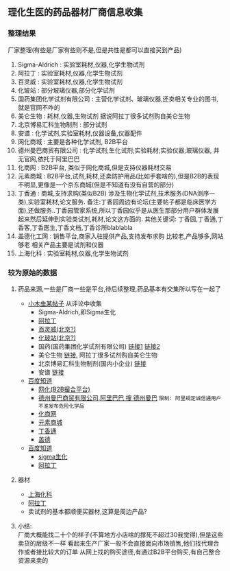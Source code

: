 ## 理化生医的药品器材厂商信息收集
### 整理结果
厂家整理(有些是厂家有些则不是,但是共性是都可以直接买到产品)  
1. Sigma-Aldrich : 实验室耗材,仪器,化学生物试剂  
2. 阿拉丁 : 实验室耗材,仪器,化学生物试剂  
3. 百灵威 : 实验室耗材,仪器,化学生物试剂  
4. 化玻站 : 部分玻璃仪器,部分化学试剂  
5. 国药集团化学试剂有限公司 : 主营化学试剂、玻璃仪器,还卖相关专业的图书,就是官网不咋的  
6. 美仑生物 : 耗材,仪器,生物试剂  据说阿拉丁很多试剂购自美仑生物   
7. 北京博易汇科生物制剂 : 部分试剂  
8. 安谱 : 化学试剂,实验室耗材,仪器设备,仪器配件  
9. 网化商城 : 主要是各种化学试剂, B2B平台  
10. 德州曼巴商贸有限公司 : 化学试剂;生化试剂;实验耗材;实验仪器;玻璃仪器, 并无官网,依托于阿里巴巴  
11. 化商网 : B2B平台, 类似于网化商城,但是支持仪器耗材交易  
12. 元素商城 : B2B平台,试剂,耗材,还卖防护用品(比如手套啥的),但是B2B的表现不明显,更像是一个京东商城(但是不知道有没有自营的部分)  
13. 丁香通 : 商城,支持求购(类似B2B) 涉及生物化学试剂,技术服务(DNA测序一类),实验室耗材,论文服务. 备注:丁香园周边有论坛(主要帖子都是临床医学方面),还做服务..丁香园管家系统,所以丁香园似乎是从医生那部分用户群体发展起来然后延伸到实验类试剂,耗材,论文这方面的. 其他关键词: 丁香园,丁香通,丁香客,丁香医生,丁香文档,丁香诊所blablabla  
14. 盖德化工网 : 销售平台,商家入驻提供产品,支持发布求购 比较老,产品够多,网站够老 相关产品主要是试剂和仪器  
15. 上海化科 : 实验室耗材,仪器,化学生物试剂  

### 较为原始的数据
1. 药品来源,一些是厂商一些是平台,待后续整理,药品基本有交集所以写在一起了
    - [小木虫某帖子](http://muchong.com/html/201410/8000189.html) 从评论中收集
        - Sigma-Aldrich,即Sigma生化
        - [阿拉丁](http://www.aladdin-reagent.com)
        - [百灵威(北京?)](www.jkchemical.com)
        - [化玻站(北京?)]()
        - 国药(国药集团化学试剂有限公司) [链接1](http://www.sinoreagent.com/) [链接2](http://www.crc-bj.com)
        - 美仑生物 [链接](http://www.meilune.com), 阿拉丁很多试剂购自美仑生物
        - 北京博易汇科生物制剂(国内小企业) [链接](http://www.bycrm.cn)
        - 安谱 [链接](http://www.anpel.com.cn)
    - [百度知道](http://zhidao.baidu.com/link?url=PxT8H9Q78Dy7w0TH6Nf4JUIjA6RcxC9V4MjgUKfByteEByzOA7X1q52XeyIV_Fz-IFxRHJiVF7A8TQPtxyLw5gyedrD8KoFdozpxMI35O3a)
        - [网化(B2B撮合平台)](http://www.whmall.com/)
        - [德州曼巴商贸有限公司,阿里巴巴 搜 德州曼巴](https://shijipifa.1688.com/?spm=a261y.7663282.0.0.nkxxFS) `限制: 阿里规定诚信通用户不准发布危险化学品`
        - [化商网](http://www.chemmerce.com/)
        - [元素商城](http://b2star.com/)
        - [丁香通](http://www.biomart.cn/)
        - [盖德](http://china.guidechem.com/)
    - [百度知道](http://zhidao.baidu.com/link?url=GvMpG5qRaBsnISp3jpw4Uz1tmIpkcWB7AYMweG5_ph0Xaz02eVvvA1QuHd6CArV31wXG86eAWQgAgqza16iGV_)   
        - [sigma生化](http://www.sigmaaldrich.com/china-mainland.html)
        - [阿拉丁](http://www.aladdin-reagent.com)
2. 器材
    - [上海化科](http://www.shhk.com.cn/)
    - [阿拉丁](http://www.aladdin-e.com/)
    - 卖试剂的基本都顺便买器材,这算是周边产品?

3. 小结:  
厂商大概能找二十个的样子(不算地方小店啥的撑死不超过30我觉得),但是这些卖货的层级不一样
看起来生产厂家一般不会直接面向市场销售,他们找代理合作或者接比较大的订单
从网上找的购买途径,有通过B2B平台购买,有自己整合资源来卖的
